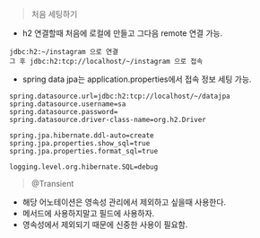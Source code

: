 > 처음 세팅하기

- h2 연결할때 처음에 로컬에 만들고 그다음 remote 연결 가능.

```shell
jdbc:h2:~/instagram 으로 연결
그 후 jdbc:h2:tcp://localhost/~/instagram 으로 접속
```

- spring data jpa는 application.properties에서 접속 정보 세팅 가능.
```shell
spring.datasource.url=jdbc:h2:tcp://localhost/~/datajpa
spring.datasource.username=sa
spring.datasource.password=
spring.datasource.driver-class-name=org.h2.Driver

spring.jpa.hibernate.ddl-auto=create
spring.jpa.properties.show_sql=true
spring.jpa.properties.format_sql=true

logging.level.org.hibernate.SQL=debug
```

> @Transient
- 해당 어노테이션은 영속성 관리에서 제외하고 싶을때 사용한다.
- 메서드에 사용하지말고 필드에 사용하자.
- 영속성에서 제외되기 때문에 신중한 사용이 필요함.
